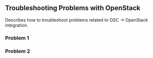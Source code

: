 ## Troubleshooting Problems with OpenStack

Describes how to troubleshoot problems related to OSC -> OpenStack integration.

### Problem 1

### Problem 2